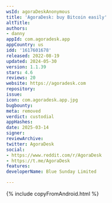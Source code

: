 ```yaml
---
wsId: agoraDeskAnonymous
title: 'AgoraDesk: buy Bitcoin easily'
altTitle: 
authors:
- danny
appId: com.agoradesk.app
appCountry: us
idd: '1617601678'
released: 2022-08-19
updated: 2024-05-30
version: 1.1.39
stars: 4.6
reviews: 20
website: https://agoradesk.com
repository: 
issue: 
icon: com.agoradesk.app.jpg
bugbounty: 
meta: removed
verdict: custodial
appHashes: 
date: 2025-03-14
signer: 
reviewArchive: 
twitter: AgoraDesk
social:
- https://www.reddit.com/r/AgoraDesk
- https://t.me/AgoraDesk
features: 
developerName: Blue Sunday Limited

---
```


{% include copyFromAndroid.html %}